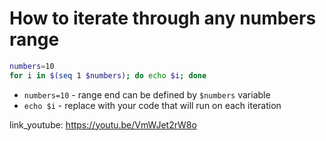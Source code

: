 # How to iterate through any numbers range

```bash
numbers=10
for i in $(seq 1 $numbers); do echo $i; done
```

- `numbers=10` - range end can be defined by ```$numbers``` variable
- `echo $i` - replace with your code that will run on each iteration


link_youtube: https://youtu.be/VmWJet2rW8o
